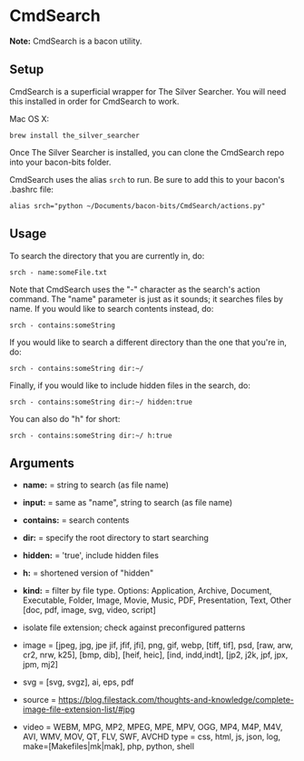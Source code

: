 # CmdSearch #

__Note:__ CmdSearch is a bacon utility.

## Setup ##

CmdSearch is a superficial wrapper for The Silver Searcher.  You will need this installed in order for CmdSearch to work.

Mac OS X:

```
brew install the_silver_searcher
```

Once The Silver Searcher is installed, you can clone the CmdSearch repo into your bacon-bits folder.

CmdSearch uses the alias `srch` to run.  Be sure to add this to your bacon's .bashrc file:

```
alias srch="python ~/Documents/bacon-bits/CmdSearch/actions.py"
```

## Usage ##

To search the directory that you are currently in, do:

```
srch - name:someFile.txt
```

Note that CmdSearch uses the "-" character as the search's action command.  The "name" parameter is just as it sounds; it searches files by name.  If you would like to search contents instead, do:

```
srch - contains:someString
```

If you would like to search a different directory than the one that you're in, do:

```
srch - contains:someString dir:~/
```

Finally, if you would like to include hidden files in the search, do:

```
srch - contains:someString dir:~/ hidden:true
```

You can also do "h" for short:

```
srch - contains:someString dir:~/ h:true
```

## Arguments ##

- __name:__ = string to search (as file name)
- __input:__ = same as "name", string to search (as file name)
- __contains:__ = search contents
- __dir:__ = specify the root directory to start searching
- __hidden:__ = 'true', include hidden files
- __h:__ = shortened version of "hidden"
- __kind:__ = filter by file type. Options: Application, Archive, Document, Executable, Folder, Image, Movie, Music, PDF, Presentation, Text, Other [doc, pdf, image, svg, video, script]

- isolate file extension; check against preconfigured patterns

- image = [jpeg, jpg, jpe jif, jfif, jfi], png, gif, webp, [tiff, tif], psd, [raw,  arw, cr2, nrw, k25], [bmp, dib], [heif, heic], [ind, indd,indt], [jp2, j2k, jpf, jpx, jpm, mj2]
- svg = [svg, svgz], ai, eps, pdf
- source = https://blog.filestack.com/thoughts-and-knowledge/complete-image-file-extension-list/#jpg
- video = WEBM, MPG, MP2, MPEG, MPE, MPV, OGG, MP4, M4P, M4V, AVI, WMV, MOV, QT, FLV, SWF, AVCHD
type = css, html, js, json, log, make=[Makefiles|mk|mak], php, python, shell


